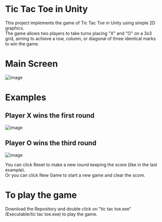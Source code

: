 # Tic Tac Toe in Unity
This project implements the game of Tic Tac Toe in Unity using simple 2D graphics.  
The game allows two players to take turns placing "X" and "O" on a 3x3 grid, aiming to achieve a row, column, or diagonal of three identical marks to win the game.



# Main Screen
![image](https://github.com/susannacifani/TicTacToe-Unity/assets/73530772/ba2ffa47-7349-4f64-9f73-2217ba3cb761)

# Examples
## Player X wins the first round
![image](https://github.com/susannacifani/TicTacToe-Unity/assets/73530772/628e744c-3943-4679-9f34-a686666a1e5b)

## Player O wins the third round
![image](https://github.com/susannacifani/TicTacToe-Unity/assets/73530772/16ab99b7-0a66-46a4-a8e9-6d0429cbc7e8)


You can click Reset to make a new round keeping the score (like in the last example).  
Or you can click New Game to start a new game and clear the score.

# To play the game
Download the Repository and double click on "tic tac toe.exe" (Executable/tic tac toe.exe) to play the game.


